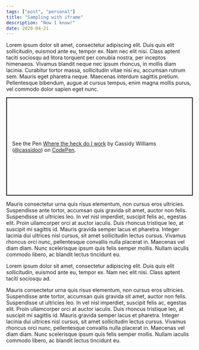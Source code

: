 ```yaml
---
tags: ["post", "personal"]
title: "Sampling with iframe"
description: "Now I know!"
date: 2020-04-21
---
```


Lorem ipsum dolor sit amet, consectetur adipiscing elit. Duis quis elit sollicitudin, euismod ante eu, tempor ex. Nam nec elit nisi. Class aptent taciti sociosqu ad litora torquent per conubia nostra, per inceptos himenaeos. Vivamus blandit neque nec ipsum rhoncus, in mollis diam lacinia. Curabitur tortor massa, sollicitudin vitae nisi eu, accumsan rutrum sem. Mauris eget pharetra neque. Maecenas interdum sagittis pretium. Pellentesque bibendum, augue at cursus tempus, enim magna mollis purus, vel commodo dolor sapien eget nunc.

<p class="codepen" data-height="265" data-theme-id="dark" data-default-tab="css,result" data-user="cassidoo" data-slug-hash="GRpNBmG" style="height: 265px; box-sizing: border-box; display: flex; align-items: center; justify-content: center; border: 2px solid; margin: 1em 0; padding: 1em;" data-pen-title="Where the heck do I work">
  <span>See the Pen <a href="https://codepen.io/cassidoo/pen/GRpNBmG">
  Where the heck do I work</a> by Cassidy Williams (<a href="https://codepen.io/cassidoo">@cassidoo</a>)
  on <a href="https://codepen.io">CodePen</a>.</span>
</p>
<script async src="https://static.codepen.io/assets/embed/ei.js"></script>

Mauris consectetur urna quis risus elementum, non cursus eros ultricies. Suspendisse ante tortor, accumsan quis gravida sit amet, auctor non felis. Suspendisse ut ultricies leo. In vel nisl imperdiet, suscipit felis ac, egestas elit. Proin ullamcorper orci at auctor iaculis. Duis rhoncus tristique leo, at suscipit mi sagittis id. Mauris gravida semper lacus et pharetra. Integer lacinia dui ultrices nisl cursus, sit amet sollicitudin lectus cursus. Vivamus rhoncus orci nunc, pellentesque convallis nulla placerat in. Maecenas vel diam diam. Nunc scelerisque ipsum quis felis semper mollis. Nullam iaculis commodo libero, ac blandit lectus tincidunt eu. 

Lorem ipsum dolor sit amet, consectetur adipiscing elit. Duis quis elit sollicitudin, euismod ante eu, tempor ex. Nam nec elit nisi. Class aptent taciti sociosqu ad.

Mauris consectetur urna quis risus elementum, non cursus eros ultricies. Suspendisse ante tortor, accumsan quis gravida sit amet, auctor non felis. Suspendisse ut ultricies leo. In vel nisl imperdiet, suscipit felis ac, egestas elit. Proin ullamcorper orci at auctor iaculis. Duis rhoncus tristique leo, at suscipit mi sagittis id. Mauris gravida semper lacus et pharetra. Integer lacinia dui ultrices nisl cursus, sit amet sollicitudin lectus cursus. Vivamus rhoncus orci nunc, pellentesque convallis nulla placerat in. Maecenas vel diam diam. Nunc scelerisque ipsum quis felis semper mollis. Nullam iaculis commodo libero, ac blandit lectus tincidunt eu. 